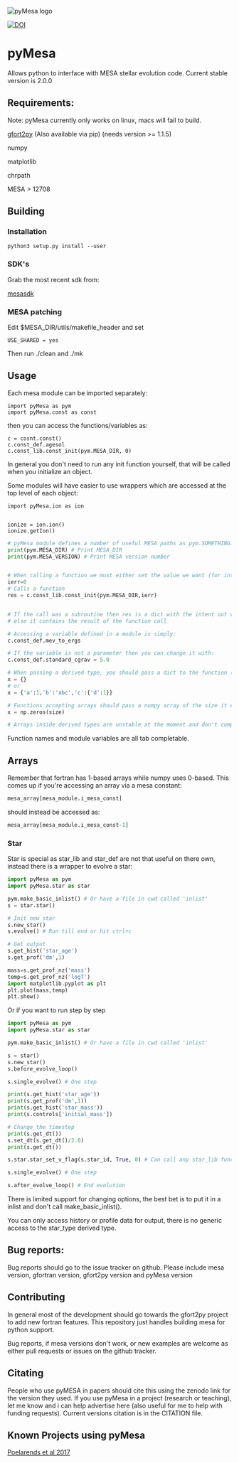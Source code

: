 ![pyMesa logo](images/logo.png)

[![DOI](https://zenodo.org/badge/98320319.svg)](https://zenodo.org/badge/latestdoi/98320319)


# pyMesa
Allows python to interface with MESA stellar evolution code. Current stable version is 2.0.0


## Requirements:
Note: pyMesa currently only works on linux, macs will fail to build.

[gfort2py](https://github.com/rjfarmer/gfort2py) (Also available via pip) (needs version >= 1.1.5)

numpy

matplotlib

chrpath

MESA > 12708
 
## Building

### Installation

````
python3 setup.py install --user
````


### SDK's

Grab the most recent sdk from:

[mesasdk](http://www.astro.wisc.edu/~townsend/static.php?ref=mesasdk)

### MESA patching

Edit $MESA_DIR/utils/makefile_header and set 

````
USE_SHARED = yes
````

Then run ./clean and ./mk


## Usage

Each mesa module can be imported separately:

````
import pyMesa as pym
import pyMesa.const as const
````

then you can access the functions/variables as:

````
c = cosnt.const()
c.const_def.agesol
c.const_lib.const_init(pym.MESA_DIR, 0)
````

In general you don't need to run any init function yourself, that will be called when you initialize an object.


Some modules will have easier to use wrappers which are accessed at the top level of each object:

````
import pyMesa.ion as ion


ionize = ion.ion()
ionize.getIon()

````


````python
# pyMesa module defines a number of useful MESA paths as pym.SOMETHING.
print(pym.MESA_DIR) # Print MESA_DIR
print(pym.MESA_VERSION) # Print MESA version number


# When calling a function we must either set the value we want (for intent(in/inout) variables) or an empty variable for intent(out).
ierr=0
# Calls a function
res = c.const_lib.const_init(pym.MESA_DIR,ierr)


# If the call was a subroutine then res is a dict with the intent out variables in there
# else it contains the result of the function call

# Accessing a variable defined in a module is simply:
c.const_def.mev_to_ergs

# If the variable is not a parameter then you can change it with:
c.const_def.standard_cgrav = 5.0

# When passing a derived type, you should pass a dict to the function (filled with anything you want set)
x = {}
# or
x = {'a':1,'b':'abc','c':{'d':1}}

# Functions accepting arrays should pass a numpy array of the size it expects (if the function allocates the array, then just pass an array of size 1)
x = np.zeros(size)

# Arrays inside derived types are unstable at the moment and don't completely work.

````

Function names and module variables are all tab completable.

## Arrays

Remember that fortran has 1-based arrays while numpy uses 0-based. This comes
up if you're accessing an array via a mesa constant:

````python
mesa_array[mesa_module.i_mesa_const]
````
 should instead be accessed as:
 
 ````python
mesa_array[mesa_module.i_mesa_const-1]
````


### Star

Star is special as star_lib and star_def are not that useful on there own, instead there is a wrapper to evolve a star:


````python
import pyMesa as pym
import pyMesa.star as star

pym.make_basic_inlist() # Or have a file in cwd called 'inlist'
s = star.star()

# Init new star
s.new_star()
s.evolve() # Run till end or hit ctrl+c

# Get output
s.get_hist('star_age')
s.get_prof('dm',1)

mass=s.get_prof_nz('mass')
temp=s.get_prof_nz('logT')    
import matplotlib.pyplot as plt
plt.plot(mass,temp)
plt.show()
````

Or if you want to run step by step

````python
import pyMesa as pym
import pyMesa.star as star

pym.make_basic_inlist() # Or have a file in cwd called 'inlist'

s = star()
s.new_star()
s.before_evolve_loop()

s.single_evolve() # One step

print(s.get_hist('star_age'))
print(s.get_prof('dm',1))
print(s.get_hist('star_mass'))
print(s.controls['initial_mass'])

# Change the timestep
print(s.get_dt())
s.set_dt(s.get_dt()/2.0)
print(s.get_dt())

s.star.star_set_v_flag(s.star_id, True, 0) # Can call any star_lib function that takes id instead of s

s.single_evolve() # One step

s.after_evolve_loop() # End evolution

````

There is limited support for changing options, the best bet is to put it in a inlist and don't call make_basic_inlist().


You can only access history or profile data for output, there is no generic access to the star_type derived type.

## Bug reports:

Bug reports should go to the issue tracker on github. Please include mesa version, gfortran version, gfort2py version and pyMesa version 

## Contributing

In general most of the development should go towards the gfort2py project to add new
fortran features. This repository just handles building mesa for python support. 

Bug reports, if mesa versions don't work, or new examples are welcome as either pull requests
or issues on the github tracker.

## Citating

People who use pyMESA in papers should cite this using the zenodo link for the version they used. If you use pyMesa in a project (research or teaching), let me know and i can help advertise here (also useful for me to help
with funding requests). Current versions citation is in the CITATION file.

## Known Projects using pyMesa

[Poelarends et al 2017](https://ui.adsabs.harvard.edu/#abs/2017ApJ...850..197P/abstract)


